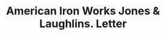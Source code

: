 ---
doi: 10.7916/D8KH20F2
date_other: '1880'
date_other_textual: 1880-1889
form: correspondence
genre:
- Letters (correspondence)
name:
- American Iron Works Jones & Laughlins
object_in_context_url: https://biggert.cul.columbia.edu/items/view/ave_biggert_01461
subject_hierarchical_geographic:
- Pittsburgh, Pennsylvania, United States
subject_name:
- American Iron Works Jones & Laughlins
title: American Iron Works Jones & Laughlins. Letter
sort_title: American Iron Works Jones & Laughlins. Letter
call_number: ave_biggert_01461
coordinates:
- 40.439722222222215,-79.97638888888889
pid: ave_biggert_01461
identifiers: ave_biggert_01461
thumbnail: https://derivativo-2.library.columbia.edu/iiif/2/ldpd:344027/full/!256,256/0/native.jpg
permalink: /biggert/ave_biggert_01461/
layout: iiif-image-page
---